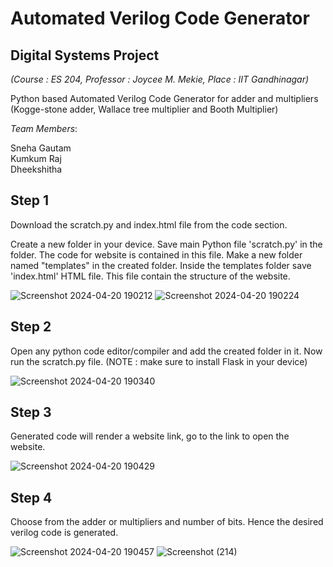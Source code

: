 # Automated Verilog Code Generator
## Digital Systems Project                          
*(Course : ES 204, Professor : Joycee M. Mekie, Place : IIT Gandhinagar)*

Python based Automated Verilog Code Generator for adder and multipliers (Kogge-stone adder, Wallace tree multiplier and Booth Multiplier)

*Team Members*:

Sneha Gautam                                      
Kumkum Raj                                                     
Dheekshitha                                                                           

## Step 1
Download the scratch.py and index.html file from the code section. 

Create a new folder in your device. Save main Python file 'scratch.py' in the folder. The code for website is contained in this file. Make a new folder named "templates" in the created folder. Inside the templates folder save 'index.html' HTML file. This file contain the structure of the website. 

![Screenshot 2024-04-20 190212](https://github.com/SG00428/Digital-Systems-Project/assets/130676806/f612f140-5f58-4a04-af90-60371510a147)
![Screenshot 2024-04-20 190224](https://github.com/SG00428/Digital-Systems-Project/assets/130676806/65434d04-25d4-4109-af9c-55d600a65d00)

## Step 2
Open any python code editor/compiler and add the created folder in it. Now run the scratch.py file. (NOTE : make sure to install Flask in your device)

![Screenshot 2024-04-20 190340](https://github.com/SG00428/Digital-Systems-Project/assets/130676806/6141a111-6f61-4fe5-9cb6-cc83892bf8cd)

## Step 3
Generated code will render a website link, go to the link to open the website.

![Screenshot 2024-04-20 190429](https://github.com/SG00428/Digital-Systems-Project/assets/130676806/7596059f-f39f-41b3-bf71-02a7b2a9d8ec)

## Step 4
Choose from the adder or multipliers and number of bits. Hence the desired verilog code is generated.

![Screenshot 2024-04-20 190457](https://github.com/SG00428/Digital-Systems-Project/assets/130676806/9499aac3-e8c3-40b9-99e8-744e99e5818a)
![Screenshot (214)](https://github.com/SG00428/Digital-Systems-Project/assets/130676806/8fe4ed0d-8650-4a2f-b425-ad45358f1cb1)
